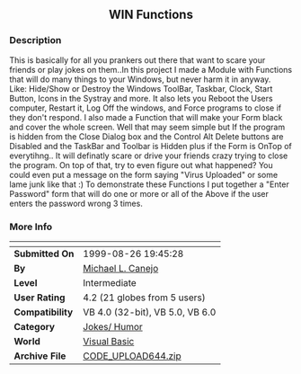﻿<div align="center">

## WIN Functions


</div>

### Description

This is basically for all you prankers out there that want to scare your friends or play jokes on them..In this project I made a Module with Functions that will do many things to your Windows, but never harm it in anyway. <br>Like: Hide/Show or Destroy the Windows ToolBar, Taskbar, Clock, Start Button, Icons in the Systray and more. It also lets you Reboot the Users computer, Restart it, Log Off the windows, and Force programs to close if they don't respond. I also made a Function that will make your Form black and cover the whole screen. Well that may seem simple but If the program is hidden from the Close Dialog box and the Control Alt Delete buttons are Disabled and the TaskBar and Toolbar is Hidden plus if the Form is OnTop of everytihng.. It will definatly scare or drive your friends crazy trying to close the program. On top of that, try to even figure out what happened? You could even put a message on the form saying "Virus Uploaded" or some lame junk like that :) To demonstrate these Functions I put together a "Enter Password" form that will do one or more or all of the Above if the user enters the password wrong 3 times.
 
### More Info
 


<span>             |<span>
---                |---
**Submitted On**   |1999-08-26 19:45:28
**By**             |[Michael L\. Canejo](https://github.com/Planet-Source-Code/PSCIndex/blob/master/ByAuthor/michael-l-canejo.md)
**Level**          |Intermediate
**User Rating**    |4.2 (21 globes from 5 users)
**Compatibility**  |VB 4\.0 \(32\-bit\), VB 5\.0, VB 6\.0
**Category**       |[Jokes/ Humor](https://github.com/Planet-Source-Code/PSCIndex/blob/master/ByCategory/jokes-humor__1-40.md)
**World**          |[Visual Basic](https://github.com/Planet-Source-Code/PSCIndex/blob/master/ByWorld/visual-basic.md)
**Archive File**   |[CODE\_UPLOAD644\.zip](https://github.com/Planet-Source-Code/michael-l-canejo-win-functions__1-3262/archive/master.zip)








